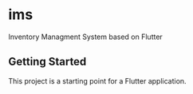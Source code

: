 # ims

Inventory Managment System based on Flutter

## Getting Started

This project is a starting point for a Flutter application.

